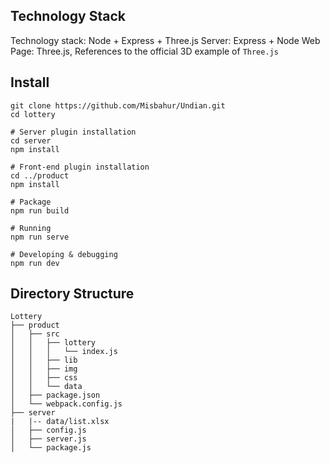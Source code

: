 ## Technology Stack

Technology stack: Node + Express + Three.js
Server: Express + Node
Web Page: Three.js, References to the official 3D example of `Three.js`

## Install
```
git clone https://github.com/Misbahur/Undian.git
cd lottery

# Server plugin installation
cd server
npm install

# Front-end plugin installation
cd ../product
npm install

# Package
npm run build

# Running
npm run serve

# Developing & debugging
npm run dev

```

## Directory Structure
```
Lottery
├── product
│   ├── src
│   │   ├── lottery
│   │   │   └── index.js
│   │   ├── lib
│   │   ├── img
│   │   ├── css
│   │   └── data
│   ├── package.json
│   └── webpack.config.js
├── server
|   |-- data/list.xlsx
│   ├── config.js
│   ├── server.js
│   └── package.js
```
